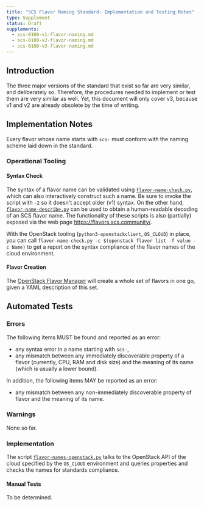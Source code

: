```yaml
---
title: "SCS Flavor Naming Standard: Implementation and Testing Notes"
type: Supplement
status: Draft
supplements:
  - scs-0100-v1-flavor-naming.md
  - scs-0100-v2-flavor-naming.md
  - scs-0100-v3-flavor-naming.md
---
```


## Introduction

The three major versions of the standard that exist so far are very similar, and deliberately so.
Therefore, the procedures needed to implement or test them are very similar as well. Yet, this document
will only cover v3, because v1 and v2 are already obsolete by the time of writing.

## Implementation Notes

Every flavor whose name starts with `scs-` must conform with the naming scheme laid down in the standard.

### Operational Tooling

#### Syntax Check

The syntax of a flavor name can be validated using [`flavor-name-check.py`](https://github.com/SovereignCloudStack/standards/blob/main/Tests/iaas/flavor-naming/flavor-name-check.py),
which can also interactively construct such a name. Be sure to invoke the script with `-2` so it doesn't
accept older (v1) syntax. On the other hand, [`flavor-name-describe.py`](https://github.com/SovereignCloudStack/standards/blob/main/Tests/iaas/flavor-naming/flavor-name-describe.py)
can be used to obtain a human-readable decoding of an SCS flavor name. The functionality of these scripts is
also (partially) exposed via the web page <https://flavors.scs.community/>.

With the OpenStack tooling (`python3-openstackclient`, `OS_CLOUD`) in place, you can call
`flavor-name-check.py -c $(openstack flavor list -f value -c Name)` to get a report
on the syntax compliance of the flavor names of the cloud environment.

#### Flavor Creation

The [OpenStack Flavor Manager](https://github.com/osism/openstack-flavor-manager) will create a whole set
of flavors in one go, given a YAML description of this set.

## Automated Tests

### Errors

The following items MUST be found and reported as an error:

- any syntax error in a name starting with `scs-`,
- any mismatch between any immediately discoverable property of a flavor (currently, CPU, RAM and disk size)
  and the meaning of its name (which is usually a lower bound).

In addition, the following items MAY be reported as an error:

- any mismatch between any non-immediately discoverable property of flavor and the meaning of its name.

### Warnings

None so far.

### Implementation

The script [`flavor-names-openstack.py`](https://github.com/SovereignCloudStack/standards/blob/main/Tests/iaas/flavor-naming/flavor-names-openstack.py)
talks to the OpenStack API of the cloud specified by the `OS_CLOUD` environment and queries properties and
checks the names for standards compliance.

#### Manual Tests

To be determined.
